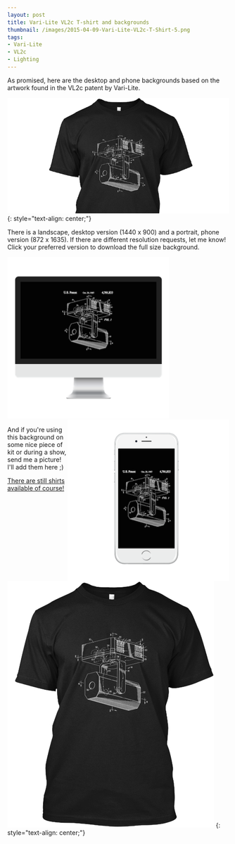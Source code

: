 ```yaml
---
layout: post
title: Vari-Lite VL2c T-shirt and backgrounds
thumbnail: /images/2015-04-09-Vari-Lite-VL2c-T-Shirt-5.png
tags:
- Vari-Lite
- VL2c
- Lighting
---
```


As promised, here are the desktop and phone backgrounds based on the artwork found in the VL2c patent by Vari-Lite.  

![VL2c T-shirt](/images/2015-04-09-Vari-Lite-VL2c-T-Shirt-3.jpg)
{: style="text-align: center;"}
<!--more-->

There is a landscape, desktop version (1440 x 900) and a portrait, phone version (872 x 1635). If there are different resolution requests, let me know!   
Click your preferred version to download the full size background.


<a href="/images/2015-04-09-Vari-Lite-VL2c-T-Shirt-1.jpg" download="VL2c_background.jpg" title="Vl2c Background" onclick="ga('send', 'event', 'image', 'click', 'desktop_1440_900');">
    <img src="/images/2015-04-09-Vari-Lite-VL2c-T-Shirt-5.png" alt="VL2c Background" width="367">
</a>
<a href="/images/2015-04-09-Vari-Lite-VL2c-T-Shirt-2.jpg" download="VL2c_background.jpg" title="Vl2c Background" onclick="ga('send', 'event', 'image', 'click', 'mobile_872_1635');">
    <img src="/images/2015-04-09-Vari-Lite-VL2c-T-Shirt-4.png" alt="VL2c Background" width="367" style="float: right">
</a>


And if you're using this background on some nice piece of kit or during a show, send me a picture! I'll add them here ;)  

[There are still shirts available of course!](http://teespring.com/varilite_vl2c)

[![VL2c T-shirt](/images/2015-04-09-Vari-Lite-VL2c-T-Shirt-6.jpg)](http://teespring.com/varilite_vl2c)
{: style="text-align: center;"}